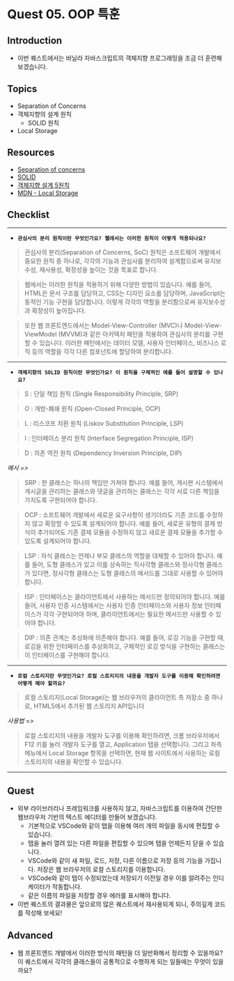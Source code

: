 # Quest 05. OOP 특훈

## Introduction

- 이번 퀘스트에서는 바닐라 자바스크립트의 객체지향 프로그래밍을 조금 더 훈련해 보겠습니다.

## Topics

- Separation of Concerns
- 객체지향의 설계 원칙
  - SOLID 원칙
- Local Storage

## Resources

- [Separation of concerns](https://jonbellah.com/articles/separation-of-concerns/)
- [SOLID](https://en.wikipedia.org/wiki/SOLID)
- [객체지향 설계 5원칙](https://webdoli.tistory.com/210)
- [MDN - Local Storage](https://developer.mozilla.org/ko/docs/Web/API/Window/localStorage)

## Checklist

---

- **`관심사의 분리 원칙이란 무엇인가요? 웹에서는 이러한 원칙이 어떻게 적용되나요?`**

> 관심사의 분리(Separation of Concerns, SoC) 원칙은 소프트웨어 개발에서 중요한 원칙 중 하나로, 각각의 기능과 관심사를 분리하여 설계함으로써 유지보수성, 재사용성, 확장성을 높이는 것을 목표로 합니다.

> 웹에서는 이러한 원칙을 적용하기 위해 다양한 방법이 있습니다. 예를 들어, HTML은 문서 구조를 담당하고, CSS는 디자인 요소를 담당하며, JavaScript는 동적인 기능 구현을 담당합니다. 이렇게 각각의 역할을 분리함으로써 유지보수성과 확장성이 높아집니다.

> 또한 웹 프론트엔드에서는 Model-View-Controller (MVC)나 Model-View-ViewModel (MVVM)과 같은 아키텍처 패턴을 적용하여 관심사의 분리를 구현할 수 있습니다. 이러한 패턴에서는 데이터 모델, 사용자 인터페이스, 비즈니스 로직 등의 역할을 각각 다른 컴포넌트에 할당하여 분리합니다.

---

- **`객체지향의 SOLID 원칙이란 무엇인가요? 이 원칙을 구체적인 예를 들어 설명할 수 있나요?`**

> S : 단일 책임 원칙 (Single Responsibility Principle, SRP)

> O : 개방-폐쇄 원칙 (Open-Closed Principle, OCP)

> L : 리스코프 치환 원칙 (Liskov Substitution Principle, LSP)

> I : 인터페이스 분리 원칙 (Interface Segregation Principle, ISP)

> D : 의존 역전 원칙 (Dependency Inversion Principle, DIP)

_예시 =>_

> SRP : 한 클래스는 하나의 책임만 가져야 합니다. 예를 들어, 게시판 시스템에서 게시글을 관리하는 클래스와 댓글을 관리하는 클래스는 각각 서로 다른 책임을 가지도록 구현되어야 합니다.

> OCP : 소프트웨어 개발에서 새로운 요구사항이 생기더라도 기존 코드를 수정하지 않고 확장할 수 있도록 설계되어야 합니다. 예를 들어, 새로운 유형의 결제 방식이 추가되어도 기존 결제 모듈을 수정하지 않고 새로운 결제 모듈을 추가할 수 있도록 설계되어야 합니다.

> LSP : 자식 클래스는 언제나 부모 클래스의 역할을 대체할 수 있어야 합니다. 예를 들어, 도형 클래스가 있고 이를 상속하는 직사각형 클래스와 정사각형 클래스가 있다면, 정사각형 클래스는 도형 클래스의 메서드를 그대로 사용할 수 있어야 합니다.

> ISP : 인터페이스는 클라이언트에서 사용하는 메서드만 정의되어야 합니다. 예를 들어, 사용자 인증 시스템에서는 사용자 인증 인터페이스와 사용자 정보 인터페이스가 각각 구현되어야 하며, 클라이언트에서는 필요한 메서드만 사용할 수 있어야 합니다.

> DIP : 의존 관계는 추상화에 의존해야 합니다. 예를 들어, 로깅 기능을 구현할 때, 로깅을 위한 인터페이스를 추상화하고, 구체적인 로깅 방식을 구현하는 클래스는 이 인터페이스를 구현해야 합니다.

---

- **`로컬 스토리지란 무엇인가요? 로컬 스토리지의 내용을 개발자 도구를 이용해 확인하려면 어떻게 해야 할까요?`**

> 로컬 스토리지(Local Storage)는 웹 브라우저의 클라이언트 측 저장소 중 하나로, HTML5에서 추가된 웹 스토리지 API입니다

_사용법 =>_

> 로컬 스토리지의 내용을 개발자 도구를 이용해 확인하려면, 크롬 브라우저에서 F12 키를 눌러 개발자 도구를 열고, Application 탭을 선택합니다. 그리고 좌측 메뉴에서 Local Storage 항목을 선택하면, 현재 웹 사이트에서 사용하는 로컬 스토리지의 내용을 확인할 수 있습니다.

---

## Quest

- 외부 라이브러리나 프레임워크를 사용하지 않고, 자바스크립트를 이용하여 간단한 웹브라우저 기반의 텍스트 에디터를 만들어 보겠습니다.
  - 기본적으로 VSCode와 같이 탭을 이용해 여러 개의 파일을 동시에 편집할 수 있습니다.
  - 탭을 눌러 열려 있는 다른 파일을 편집할 수 있으며 탭을 언제든지 닫을 수 있습니다.
  - VSCode와 같이 새 파일, 로드, 저장, 다른 이름으로 저장 등의 기능을 가집니다. 저장은 웹 브라우저의 로컬 스토리지를 이용합니다.
  - VSCode와 같이 탭이 수정되었는데 저장되기 이전일 경우 이를 알려주는 인디케이터가 작동합니다.
  - 같은 이름의 파일을 저장할 경우 에러를 표시해야 합니다.
- 이번 퀘스트의 결과물은 앞으로의 많은 퀘스트에서 재사용되게 되니, 주의깊게 코드를 작성해 보세요!

## Advanced

- 웹 프론트엔드 개발에서 이러한 방식의 패턴을 더 일반화해서 정리할 수 있을까요? 이 퀘스트에서 각각의 클래스들이 공통적으로 수행하게 되는 일들에는 무엇이 있을까요?
